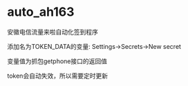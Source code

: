 # auto_ah163
安徽电信流量来啦自动化签到程序

添加名为TOKEN_DATA的变量: Settings->Secrets->New secret

变量值为抓包getphone接口的返回值

token会自动失效，所以需要定时更新
